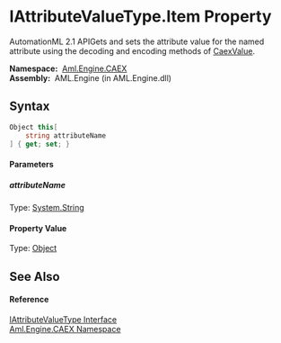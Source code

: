 IAttributeValueType.Item Property
=================================
AutomationML 2.1 APIGets and sets the attribute value for the named attribute using the decoding and encoding methods of [CaexValue][1].

  **Namespace:**  [Aml.Engine.CAEX][2]  
  **Assembly:**  AML.Engine (in AML.Engine.dll)

Syntax
------

```csharp
Object this[
	string attributeName
] { get; set; }
```

#### Parameters

##### *attributeName*
Type: [System.String][3]  


#### Property Value
Type: [Object][4]

See Also
--------

#### Reference
[IAttributeValueType Interface][5]  
[Aml.Engine.CAEX Namespace][2]  

[1]: ../../Aml.Engine.CAEX.Extensions/CaexValue/README.md
[2]: ../README.md
[3]: https://docs.microsoft.com/dotnet/api/system.string
[4]: https://docs.microsoft.com/dotnet/api/system.object
[5]: README.md
[6]: https://www.automationml.org
[7]: ../../icons/logoShade.png